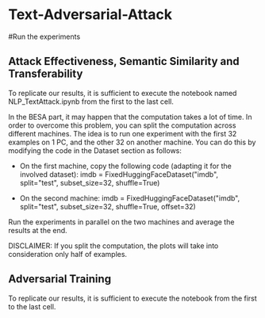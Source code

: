 # Text-Adversarial-Attack

#Run the experiments

## Attack Effectiveness, Semantic Similarity and Transferability
To replicate our results, it is sufficient to execute the notebook named NLP_TextAttack.ipynb from the first to the last cell.

In the BESA part, it may happen that the computation takes a lot of time. In order to overcome this problem, you can split the computation across different machines. The idea is to run one experiment with the first 32 examples on 1 PC, and the other 32 on another machine. You can do this by modifying the code in the Dataset section as follows:

- On the first machine, copy the following code (adapting it for the involved dataset): imdb = FixedHuggingFaceDataset("imdb", split="test", subset_size=32, shuffle=True)

- On the second machine: imdb = FixedHuggingFaceDataset("imdb", split="test", subset_size=32, shuffle=True, offset=32)

Run the experiments in parallel on the two machines and average the results at the end.

DISCLAIMER: If you split the computation, the plots will take into consideration only half of examples.


## Adversarial Training
To replicate our results, it is sufficient to execute the notebook from the first to the last cell.
